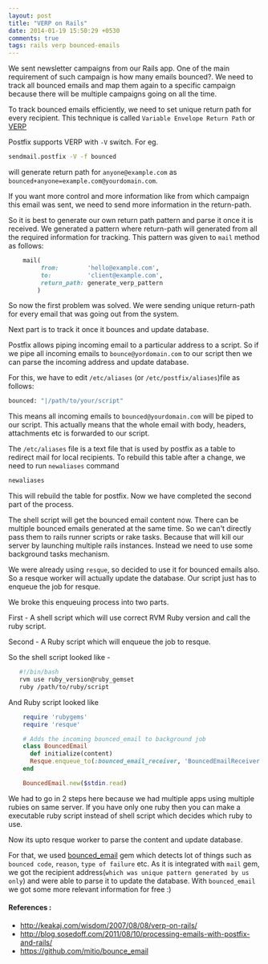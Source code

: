 ```yaml
---
layout: post
title: "VERP on Rails"
date: 2014-01-19 15:50:29 +0530
comments: true
tags: rails verp bounced-emails
---
```


We sent newsletter campaigns from our Rails app. One of the main
requirement of such campaign is how many emails bounced?. We need to
track all bounced emails and map them again to a specific campaign
because there will be multiple campaigns going on all the time.

To track bounced emails efficiently, we need to set unique return path
for every recipient. This technique is called `Variable Envelope Return
Path` or [VERP](http://en.wikipedia.org/wiki/VERP)

Postfix supports VERP with `-V` switch. For eg.

``` bash
sendmail.postfix -V -f bounced
```

will generate return path for `anyone@example.com` as
`bounced+anyone=example.com@yourdomain.com`.

If you want more control and more information like from which campaign
this email was sent, we need to send more information in the return-path.

<!-- more -->

So it is best to generate our own return path pattern and parse it
once it is received. We generated a pattern where return-path will
generated from all the required information for tracking.
This pattern was given to `mail` method as follows:

``` ruby
    mail(
         from:        'hello@example.com',
         to:          'client@example.com',
         return_path: generate_verp_pattern
        )
```

So now the first problem was solved. We were sending unique
return-path for every email that was going out from the system.

Next part is to track it once it bounces and update database.

Postfix allows piping incoming email to a particular address to a
script. So if we pipe all incoming emails to `bounce@yordomain.com` to
our script then we can parse the incoming address and update database.

For this, we have to edit `/etc/aliases` (or `/etc/postfix/aliases`)file as follows:

``` bash
bounced: "|/path/to/your/script"
```

This means all incoming emails to `bounced@yourdomain.com` will be
piped to our script. This actually means that the whole email with
body, headers, attachments etc is forwarded to our script.

The `/etc/aliases` file is a text file that is used by postfix as a
table to redirect mail for local recipients. To rebuild this table
after a change, we need to run `newaliases` command

``` bash
newaliases
```

This will rebuild the table for postfix. Now we have completed the
second part of the process.

The shell script will get the bounced email content now. There can be
multiple bounced emails generated at the same time. So we can't
directly pass them to rails runner scripts or rake tasks. Because that
will kill our server by launching multiple rails instances. Instead we
need to use some background tasks mechanism.

We were already using `resque`, so decided to use it for bounced emails
also. So a resque worker will actually update the database. Our script
just has to enqueue the job for resque.

We broke this enqueuing process into two parts.

First - A shell script which will use correct RVM Ruby version and
call the ruby script.

Second - A Ruby script which will enqueue the job to resque.

So the shell script looked like -

``` bash
   #!/bin/bash
   rvm use ruby_version@ruby_gemset
   ruby /path/to/ruby/script
```

And Ruby script looked like

``` ruby
    require 'rubygems'
    require 'resque'

    # Adds the incoming bounced_email to background job
    class BouncedEmail
      def initialize(content)
      Resque.enqueue_to(:bounced_email_receiver, 'BouncedEmailReceiver', content)
    end

    BouncedEmail.new($stdin.read)
```

We had to go in 2 steps here because we had multiple apps using multiple
rubies on same server. If you have only one ruby then you can make a
executable ruby script instead of shell script which decides which
ruby to use.


Now its upto resque worker to parse the content and update database.

For that, we used [bounced_email](https://github.com/mitio/bounce_email) gem which
detects lot of things such as `bounced code`, `reason`, `type of failure`
etc. As it is integrated with `mail` gem, we got the recipient
address(`which was unique pattern generated by us only`) and were able
to parse it to update the database. With `bounced_email` we got some
more relevant information for free :)

#### References :
  * http://keakaj.com/wisdom/2007/08/08/verp-on-rails/
  * http://blog.sosedoff.com/2011/08/10/processing-emails-with-postfix-and-rails/
  * https://github.com/mitio/bounce_email

